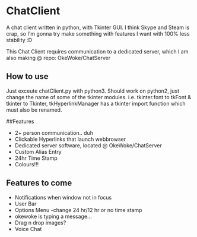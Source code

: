 # ChatClient
A chat client written in python, with Tkinter GUI.
I think Skype and Steam is crap, so I'm gonna try make something with features I want with 100% less stability :D

This Chat Client requires communication to a dedicated server, which I am also making @ repo: OkeWoke/ChatServer

## How to use
Just exceute chatClient.py with python3.
Should work on python2, just change the name of some of the tkinter modules. 
i.e. tkinter.font to tkFont & tkinter to Tkinter, tkHyperlinkManager has a tkinter import function which must also be renamed.

##Features
- 2+ person communication.. duh
- Clickable Hyperlinks that launch webbrowser
- Dedicated server software, located @ OkeWoke/ChatServer
- Custom Alias Entry
- 24hr Time Stamp
- Colours!!!

## Features to come
- Notifications when window not in focus
- User Bar
- Options Menu -change 24 hr/12 hr or no time stamp
- okewoke is typing a message...
- Drag n drop images?
- Voice Chat

